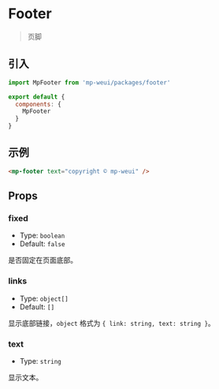 # Footer

> 页脚

## 引入

``` js
import MpFooter from 'mp-weui/packages/footer'

export default {
  components: {
    MpFooter
  }
}
```

## 示例

``` html
<mp-footer text="copyright © mp-weui" />
```

## Props

### fixed

* Type: `boolean`
* Default: `false`

是否固定在页面底部。

### links

* Type: `object[]`
* Default: `[]`

显示底部链接，`object` 格式为 `{ link: string, text: string }`。

### text

* Type: `string`

显示文本。
